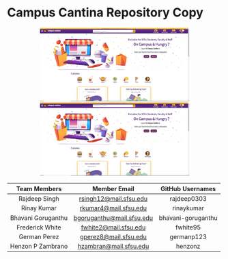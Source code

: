 # Campus Cantina Repository Copy

<p align="center">
  <img src="application/frontend/src/assets/img/campuscantina-mainpage.JPG" width="350" title="hover text">
  <img src="application/frontend/src/assets/img/campuscantina-mainpage.JPG" width="350" alt="accessibility text">
</p>

| Team Members | Member Email | GitHub Usernames |
|    :---:     |     :---:     |     :---:       |
| Rajdeep Singh| rsingh12@mail.sfsu.edu | rajdeep0303 |
| Rinay Kumar  | rkumar4@mail.sfsu.edu | rinaykumar |
| Bhavani Goruganthu  |  bgoruganthu@mail.sfsu.edu  | bhavani-goruganthu |
| Frederick White |  fwhite2@mail.sfsu.edu  |  fwhite95  |
| German Perez  |  gperez8@mail.sfsu.edu  | germanp123  |
| Henzon P Zambrano  |  hzambran@mail.sfsu.edu  |  henzonz  |
